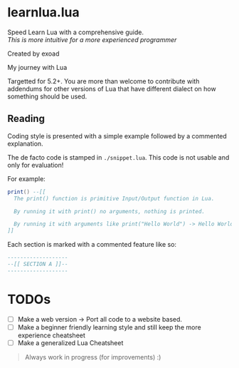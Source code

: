 # learnlua.lua

Speed Learn Lua with a comprehensive guide.<br>
*This is more intuitive for a more experienced programmer*

Created by exoad

My journey with Lua

Targetted for 5.2+. You are more than welcome to contribute with addendums for other versions of Lua that have different dialect on how
something should be used.

## Reading

Coding style is presented with a simple example followed by a commented explanation.

The de facto code is stamped in `./snippet.lua`. This code is not usable and only for evaluation!

For example:<br>
```lua
print() --[[
  The print() function is primitive Input/Output function in Lua.

  By running it with print() no arguments, nothing is printed.

  By running it with arguments like print("Hello World") -> Hello World will be printed to the STDOUT
]]
```

Each section is marked with a commented feature like so:<br>
```lua
-------------------
--[[ SECTION A ]]--
-------------------
```

# TODOs

- [ ] Make a web version -> Port all code to a website based.
- [ ] Make a beginner friendly learning style and still keep the more experience cheatsheet
- [ ] Make a generalized Lua Cheatsheet

> Always work in progress (for improvements) :)
